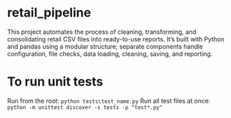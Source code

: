 # retail_pipeline
This project automates the process of cleaning, transforming, and consolidating retail CSV files into ready-to-use reports. It’s built with Python and pandas using a modular structure; separate components handle configuration, file checks, data loading, cleaning, saving, and reporting.


# To run unit tests
Run from the root:
`python tests\test_name.py`
Run all test files at once:
`python -m unittest discover -s tests -p "test*.py"`